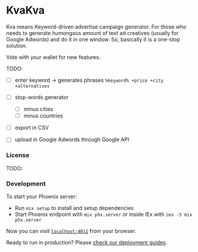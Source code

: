 # KvaKva

Kva means Keyword-driven advertise campaign generator. 
For those who needs to generate humongous amount of text ad creatives (usually for Google Adwords) and do it in one window.
So, basically it is a one-stop solution.


Vote with your wallet for new features. 



TODO:
- [ ] enter keyword -> generates phrases `%keyword% +price +city +alternatives`
- [ ] stop-words generator
  - [ ] minus cities
  - [ ] minus countries
- [ ] export in CSV
- [ ] upload in Google Adwords through Google API




### License
TODO:


### Development
To start your Phoenix server:

  * Run `mix setup` to install and setup dependencies
  * Start Phoenix endpoint with `mix phx.server` or inside IEx with `iex -S mix phx.server`

Now you can visit [`localhost:4011`](http://localhost:4011) from your browser.

Ready to run in production? Please [check our deployment guides](https://hexdocs.pm/phoenix/deployment.html).

<!--
## Learn more

  * Guides: TODO
  * Docs: TODO
  * Forum: TODO
-->
